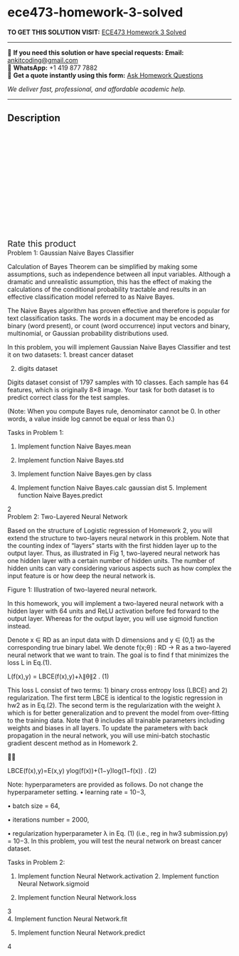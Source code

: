 # ece473-homework-3-solved
**TO GET THIS SOLUTION VISIT:** [ECE473 Homework 3 Solved](https://www.ankitcodinghub.com/product/ece473-homework-3-solved/)


---

📩 **If you need this solution or have special requests:** **Email:** ankitcoding@gmail.com  
📱 **WhatsApp:** +1 419 877 7882  
📄 **Get a quote instantly using this form:** [Ask Homework Questions](https://www.ankitcodinghub.com/services/ask-homework-questions/)

*We deliver fast, professional, and affordable academic help.*

---

<h2>Description</h2>



<div class="kk-star-ratings kksr-auto kksr-align-center kksr-valign-top" data-payload="{&quot;align&quot;:&quot;center&quot;,&quot;id&quot;:&quot;94482&quot;,&quot;slug&quot;:&quot;default&quot;,&quot;valign&quot;:&quot;top&quot;,&quot;ignore&quot;:&quot;&quot;,&quot;reference&quot;:&quot;auto&quot;,&quot;class&quot;:&quot;&quot;,&quot;count&quot;:&quot;0&quot;,&quot;legendonly&quot;:&quot;&quot;,&quot;readonly&quot;:&quot;&quot;,&quot;score&quot;:&quot;0&quot;,&quot;starsonly&quot;:&quot;&quot;,&quot;best&quot;:&quot;5&quot;,&quot;gap&quot;:&quot;4&quot;,&quot;greet&quot;:&quot;Rate this product&quot;,&quot;legend&quot;:&quot;0\/5 - (0 votes)&quot;,&quot;size&quot;:&quot;24&quot;,&quot;title&quot;:&quot;ECE473 Homework 3 Solved&quot;,&quot;width&quot;:&quot;0&quot;,&quot;_legend&quot;:&quot;{score}\/{best} - ({count} {votes})&quot;,&quot;font_factor&quot;:&quot;1.25&quot;}">

<div class="kksr-stars">

<div class="kksr-stars-inactive">
            <div class="kksr-star" data-star="1" style="padding-right: 4px">


<div class="kksr-icon" style="width: 24px; height: 24px;"></div>
        </div>
            <div class="kksr-star" data-star="2" style="padding-right: 4px">


<div class="kksr-icon" style="width: 24px; height: 24px;"></div>
        </div>
            <div class="kksr-star" data-star="3" style="padding-right: 4px">


<div class="kksr-icon" style="width: 24px; height: 24px;"></div>
        </div>
            <div class="kksr-star" data-star="4" style="padding-right: 4px">


<div class="kksr-icon" style="width: 24px; height: 24px;"></div>
        </div>
            <div class="kksr-star" data-star="5" style="padding-right: 4px">


<div class="kksr-icon" style="width: 24px; height: 24px;"></div>
        </div>
    </div>

<div class="kksr-stars-active" style="width: 0px;">
            <div class="kksr-star" style="padding-right: 4px">


<div class="kksr-icon" style="width: 24px; height: 24px;"></div>
        </div>
            <div class="kksr-star" style="padding-right: 4px">


<div class="kksr-icon" style="width: 24px; height: 24px;"></div>
        </div>
            <div class="kksr-star" style="padding-right: 4px">


<div class="kksr-icon" style="width: 24px; height: 24px;"></div>
        </div>
            <div class="kksr-star" style="padding-right: 4px">


<div class="kksr-icon" style="width: 24px; height: 24px;"></div>
        </div>
            <div class="kksr-star" style="padding-right: 4px">


<div class="kksr-icon" style="width: 24px; height: 24px;"></div>
        </div>
    </div>
</div>


<div class="kksr-legend" style="font-size: 19.2px;">
            <span class="kksr-muted">Rate this product</span>
    </div>
    </div>
<div class="page" title="Page 2">
<div class="layoutArea">
<div class="column">
Problem 1: Gaussian Naive Bayes Classifier

Calculation of Bayes Theorem can be simplified by making some assumptions, such as independence between all input variables. Although a dramatic and unrealistic assumption, this has the effect of making the calculations of the conditional probability tractable and results in an effective classification model referred to as Naive Bayes.

The Naive Bayes algorithm has proven effective and therefore is popular for text classification tasks. The words in a document may be encoded as binary (word present), or count (word occurrence) input vectors and binary, multinomial, or Gaussian probability distributions used.

In this problem, you will implement Gaussian Naive Bayes Classifier and test it on two datasets: 1. breast cancer dataset

2. digits dataset

Digits dataset consist of 1797 samples with 10 classes. Each sample has 64 features, which is originally 8×8 image. Your task for both dataset is to predict correct class for the test samples.

(Note: When you compute Bayes rule, denominator cannot be 0. In other words, a value inside log cannot be equal or less than 0.)

Tasks in Problem 1:

1. Implement function Naive Bayes.mean

2. Implement function Naive Bayes.std

3. Implement function Naive Bayes.gen by class

4. Implement function Naive Bayes.calc gaussian dist 5. Implement function Naive Bayes.predict

</div>
</div>
<div class="layoutArea">
<div class="column">
2

</div>
</div>
</div>
<div class="page" title="Page 3">
<div class="layoutArea">
<div class="column">
Problem 2: Two-Layered Neural Network

Based on the structure of Logistic regression of Homework 2, you will extend the structure to two-layers neural network in this problem. Note that the counting index of “layers” starts with the first hidden layer up to the output layer. Thus, as illustrated in Fig 1, two-layered neural network has one hidden layer with a certain number of hidden units. The number of hidden units can vary considering various aspects such as how complex the input feature is or how deep the neural network is.

Figure 1: Illustration of two-layered neural network.

In this homework, you will implement a two-layered neural network with a hidden layer with 64 units and ReLU activation before fed forward to the output layer. Whereas for the output layer, you will use sigmoid function instead.

Denote x ∈ RD as an input data with D dimensions and y ∈ {0,1} as the corresponding true binary label. We denote f(x;θ) : RD → R as a two-layered neural network that we want to train. The goal is to find f that minimizes the loss L in Eq.(1).

L(f(x),y) = LBCE(f(x),y)+λ∥θ∥2 . (1)

This loss L consist of two terms: 1) binary cross entropy loss (LBCE) and 2) regularization. The first term LBCE is identical to the logistic regression in hw2 as in Eq.(2). The second term is the regularization with the weight λ which is for better generalization and to prevent the model from over-fitting to the training data. Note that θ includes all trainable parameters including weights and biases in all layers. To update the parameters with back propagation in the neural network, you will use mini-batch stochastic gradient descent method as in Homework 2.

􏰀􏰁

LBCE(f(x),y)=E(x,y) ylog(f(x))+(1−y)log(1−f(x)) . (2)

Note: hyperparameters are provided as follows. Do not change the hyperparameter setting. • learning rate = 10−3,

• batch size = 64,

• iterations number = 2000,

• regularization hyperparameter λ in Eq. (1) (i.e., reg in hw3 submission.py) = 10−3. In this problem, you will test the neural network on breast cancer dataset.

Tasks in Problem 2:

1. Implement function Neural Network.activation 2. Implement function Neural Network.sigmoid

3. Implement function Neural Network.loss

</div>
</div>
<div class="layoutArea">
<div class="column">
3

</div>
</div>
</div>
<div class="page" title="Page 4">
<div class="layoutArea">
<div class="column">
4. Implement function Neural Network.fit

5. Implement function Neural Network.predict

</div>
</div>
<div class="layoutArea">
<div class="column">
4

</div>
</div>
</div>
